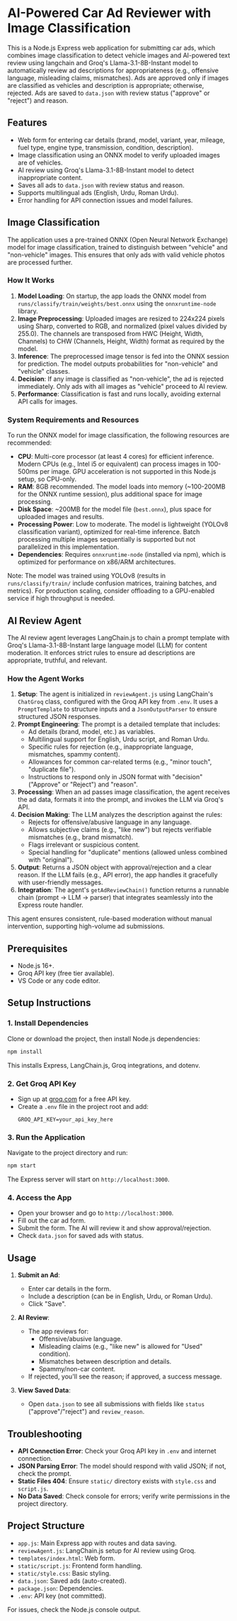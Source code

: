 # AI-Powered Car Ad Reviewer with Image Classification

This is a Node.js Express web application for submitting car ads, which combines image classification to detect vehicle images and AI-powered text review using langchain and Groq's Llama-3.1-8B-Instant model to automatically review ad descriptions for appropriateness (e.g., offensive language, misleading claims, mismatches). Ads are approved only if images are classified as vehicles and description is appropriate; otherwise, rejected. Ads are saved to `data.json` with review status ("approve" or "reject") and reason.

## Features
- Web form for entering car details (brand, model, variant, year, mileage, fuel type, engine type, transmission, condition, description).
- Image classification using an ONNX model to verify uploaded images are of vehicles.
- AI review using Groq's Llama-3.1-8B-Instant model to detect inappropriate content.
- Saves all ads to `data.json` with review status and reason.
- Supports multilingual ads (English, Urdu, Roman Urdu).
- Error handling for API connection issues and model failures.

## Image Classification
The application uses a pre-trained ONNX (Open Neural Network Exchange) model for image classification, trained to distinguish between "vehicle" and "non-vehicle" images. This ensures that only ads with valid vehicle photos are processed further.

### How It Works
1. **Model Loading**: On startup, the app loads the ONNX model from `runs/classify/train/weights/best.onnx` using the `onnxruntime-node` library.
2. **Image Preprocessing**: Uploaded images are resized to 224x224 pixels using Sharp, converted to RGB, and normalized (pixel values divided by 255.0). The channels are transposed from HWC (Height, Width, Channels) to CHW (Channels, Height, Width) format as required by the model.
3. **Inference**: The preprocessed image tensor is fed into the ONNX session for prediction. The model outputs probabilities for "non-vehicle" and "vehicle" classes.
4. **Decision**: If any image is classified as "non-vehicle", the ad is rejected immediately. Only ads with all images as "vehicle" proceed to AI review.
5. **Performance**: Classification is fast and runs locally, avoiding external API calls for images.

### System Requirements and Resources
To run the ONNX model for image classification, the following resources are recommended:

- **CPU**: Multi-core processor (at least 4 cores) for efficient inference. Modern CPUs (e.g., Intel i5 or equivalent) can process images in 100-500ms per image. GPU acceleration is not supported in this Node.js setup, so CPU-only.
- **RAM**: 8GB recommended. The model loads into memory (~100-200MB for the ONNX runtime session), plus additional space for image processing.
- **Disk Space**: ~200MB for the model file (`best.onnx`), plus space for uploaded images and results.
- **Processing Power**: Low to moderate. The model is lightweight (YOLOv8 classification variant), optimized for real-time inference. Batch processing multiple images sequentially is supported but not parallelized in this implementation.
- **Dependencies**: Requires `onnxruntime-node` (installed via npm), which is optimized for performance on x86/ARM architectures.

Note: The model was trained using YOLOv8 (results in `runs/classify/train/` include confusion matrices, training batches, and metrics). For production scaling, consider offloading to a GPU-enabled service if high throughput is needed.

## AI Review Agent
The AI review agent leverages LangChain.js to chain a prompt template with Groq's Llama-3.1-8B-Instant large language model (LLM) for content moderation. It enforces strict rules to ensure ad descriptions are appropriate, truthful, and relevant.

### How the Agent Works
1. **Setup**: The agent is initialized in `reviewAgent.js` using LangChain's `ChatGroq` class, configured with the Groq API key from `.env`. It uses a `PromptTemplate` to structure inputs and a `JsonOutputParser` to ensure structured JSON responses.
2. **Prompt Engineering**: The prompt is a detailed template that includes:
   - Ad details (brand, model, etc.) as variables.
   - Multilingual support for English, Urdu script, and Roman Urdu.
   - Specific rules for rejection (e.g., inappropriate language, mismatches, spammy content).
   - Allowances for common car-related terms (e.g., "minor touch", "duplicate file").
   - Instructions to respond only in JSON format with "decision" ("Approve" or "Reject") and "reason".
3. **Processing**: When an ad passes image classification, the agent receives the ad data, formats it into the prompt, and invokes the LLM via Groq's API.
4. **Decision Making**: The LLM analyzes the description against the rules:
   - Rejects for offensive/abusive language in any language.
   - Allows subjective claims (e.g., "like new") but rejects verifiable mismatches (e.g., brand mismatch).
   - Flags irrelevant or suspicious content.
   - Special handling for "duplicate" mentions (allowed unless combined with "original").
5. **Output**: Returns a JSON object with approval/rejection and a clear reason. If the LLM fails (e.g., API error), the app handles it gracefully with user-friendly messages.
6. **Integration**: The agent's `getAdReviewChain()` function returns a runnable chain (prompt → LLM → parser) that integrates seamlessly into the Express route handler.

This agent ensures consistent, rule-based moderation without manual intervention, supporting high-volume ad submissions.

## Prerequisites
- Node.js 16+.
- Groq API key (free tier available).
- VS Code or any code editor.

## Setup Instructions

### 1. Install Dependencies
Clone or download the project, then install Node.js dependencies:

```bash
npm install
```

This installs Express, LangChain.js, Groq integrations, and dotenv.

### 2. Get Groq API Key
- Sign up at [groq.com](https://groq.com) for a free API key.
- Create a `.env` file in the project root and add:
  ```
  GROQ_API_KEY=your_api_key_here
  ```

### 3. Run the Application
Navigate to the project directory and run:

```bash
npm start
```

The Express server will start on `http://localhost:3000`.

### 4. Access the App
- Open your browser and go to `http://localhost:3000`.
- Fill out the car ad form.
- Submit the form. The AI will review it and show approval/rejection.
- Check `data.json` for saved ads with status.

## Usage
1. **Submit an Ad**:
   - Enter car details in the form.
   - Include a description (can be in English, Urdu, or Roman Urdu).
   - Click "Save".

2. **AI Review**:
   - The app reviews for:
     - Offensive/abusive language.
     - Misleading claims (e.g., "like new" is allowed for "Used" condition).
     - Mismatches between description and details.
     - Spammy/non-car content.
   - If rejected, you'll see the reason; if approved, a success message.

3. **View Saved Data**:
   - Open `data.json` to see all submissions with fields like `status` ("approve"/"reject") and `review_reason`.

## Troubleshooting
- **API Connection Error**: Check your Groq API key in `.env` and internet connection.
- **JSON Parsing Error**: The model should respond with valid JSON; if not, check the prompt.
- **Static Files 404**: Ensure `static/` directory exists with `style.css` and `script.js`.
- **No Data Saved**: Check console for errors; verify write permissions in the project directory.

## Project Structure
- `app.js`: Main Express app with routes and data saving.
- `reviewAgent.js`: LangChain.js setup for AI review using Groq.
- `templates/index.html`: Web form.
- `static/script.js`: Frontend form handling.
- `static/style.css`: Basic styling.
- `data.json`: Saved ads (auto-created).
- `package.json`: Dependencies.
- `.env`: API key (not committed).


For issues, check the Node.js console output.
